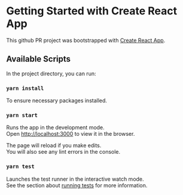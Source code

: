 # Getting Started with Create React App

This github PR project was bootstrapped with [Create React App](https://github.com/facebook/create-react-app).

## Available Scripts

In the project directory, you can run:

### `yarn install`
To ensure necessary packages installed.

### `yarn start`

Runs the app in the development mode.\
Open [http://localhost:3000](http://localhost:3000) to view it in the browser.

The page will reload if you make edits.\
You will also see any lint errors in the console.

### `yarn test`

Launches the test runner in the interactive watch mode.\
See the section about [running tests](https://facebook.github.io/create-react-app/docs/running-tests) for more information.
